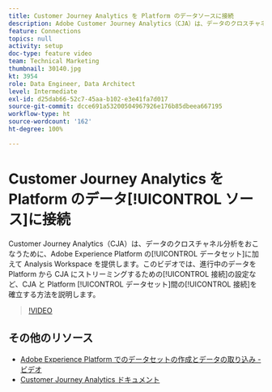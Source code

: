 ```yaml
---
title: Customer Journey Analytics を Platform のデータソースに接続
description: Adobe Customer Journey Analytics（CJA）は、データのクロスチャネル分析をおこなうために、Adobe Experience Platform のデータセットに加えて Analysis Workspace を提供します。このビデオでは、進行中のデータを Platform から CJA にストリーミングするための接続の設定など、CJA と Platform データセット間の接続を確立する方法を説明します。
feature: Connections
topics: null
activity: setup
doc-type: feature video
team: Technical Marketing
thumbnail: 30140.jpg
kt: 3954
role: Data Engineer, Data Architect
level: Intermediate
exl-id: d25dab66-52c7-45aa-b102-e3e41fa7d017
source-git-commit: dcce691a53200504967926e176b85dbeea667195
workflow-type: ht
source-wordcount: '162'
ht-degree: 100%

---
```


# Customer Journey Analytics を Platform のデータ[!UICONTROL ソース]に接続

Customer Journey Analytics（CJA）は、データのクロスチャネル分析をおこなうために、Adobe Experience Platform の[!UICONTROL データセット]に加えて Analysis Workspace を提供します。このビデオでは、進行中のデータを Platform から CJA にストリーミングするための[!UICONTROL 接続]の設定など、CJA と Platform [!UICONTROL データセット]間の[!UICONTROL 接続]を確立する方法を説明します。

>[!VIDEO](https://video.tv.adobe.com/v/30140/?quality=12&enable10seconds=on&speedcontrol=on)

## その他のリソース

* [Adobe Experience Platform でのデータセットの作成とデータの取り込み - ビデオ](https://docs.adobe.com/content/help/ja-JP/platform-learn/tutorials/data-ingestion/create-datasets-and-ingest-data.html)
* [Customer Journey Analytics ドキュメント](https://docs.adobe.com/content/help/ja-JP/analytics-platform/using/cja-landing.html)
